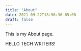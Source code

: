 ```yaml
---
title: "About"
date: 2021-09-22T18:56:36-05:00
draft: false
---
```


This is my About page.

HELLO TECH WRITERS!